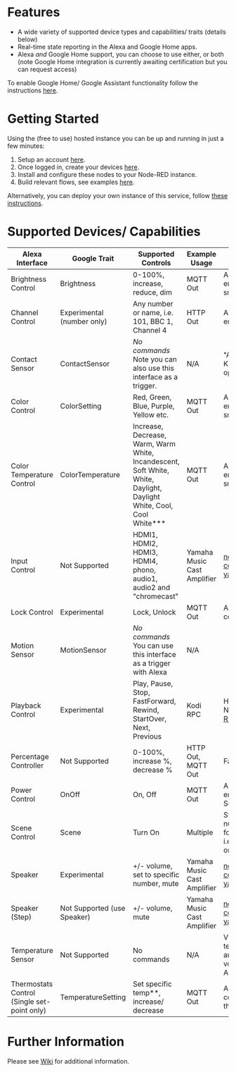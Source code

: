 # Features

- A wide variety of supported device types and capabilities/ traits (details below)
- Real-time state reporting in the Alexa and Google Home apps.
- Alexa _and_ Google Home support, you can choose to use either, or both (note Google Home integration is currently awaiting certification but you can request access)

To enable Google Home/ Google Assistant functionality follow the instructions [here](https://github.com/coldfire84/node-red-alexa-home-skill-v3-web/wiki/Use-the-Hosted-Instance#google-assistant).

# Getting Started

Using the (free to use) hosted instance you can be up and running in just a few minutes:

1. Setup an account [here](https://red.cb-net.co.uk).
2. Once logged in, create your devices [here](https://red.cb-net.co.uk/devices).
3. Install and configure these nodes to your Node-RED instance.
4. Build relevant flows, see examples [here](https://red.cb-net.co.uk/docs).

Alternatively, you can deploy your own instance of this service, follow [these instructions](https://github.com/coldfire84/node-red-alexa-home-skill-v3-web/wiki/Deploy-Your-Own).

# Supported Devices/ Capabilities

| Alexa Interface                             | Google Trait                | Supported Controls                                                                                                      | Example Usage               | Useful Links                                                                              |
| ------------------------------------------- | --------------------------- | ----------------------------------------------------------------------------------------------------------------------- | --------------------------- | ----------------------------------------------------------------------------------------- |
| Brightness Control                          | Brightness                  | 0-100%, increase, reduce, dim                                                                                           | MQTT Out                    | Any MQTT-enabled bulb/ smart light                                                        |
| Channel Control                             | Experimental (number only)  | Any number or name, i.e. 101, BBC 1, Channel 4                                                                          | HTTP Out                    | Any HTTP-enabled endpoint                                                                 |
| Contact Sensor                              | ContactSensor               | _No commands_ Note you can also use this interface as a trigger.                                                        | N/A                         | "Alexa, is the Kitchen window open?"                                                      |
| Color Control                               | ColorSetting                | Red, Green, Blue, Purple, Yellow etc.                                                                                   | MQTT Out                    | Any MQTT-enabled bulb/ smart light                                                        |
| Color Temperature Control                   | ColorTemperature            | Increase, Decrease, Warm, Warm White, Incandescent, Soft White, White, Daylight, Daylight White, Cool, Cool White\*\*\* | MQTT Out                    | Any MQTT-enabled bulb/ smart light                                                        |
| Input Control                               | Not Supported               | HDMI1, HDMI2, HDMI3, HDMI4, phono, audio1, audio2 and "chromecast"                                                      | Yamaha Music Cast Amplifier | [node-red-contrib-avr-yamaha](https://flows.nodered.org/node/node-red-contrib-avr-yamaha) |
| Lock Control                                | Experimental                | Lock, Unlock                                                                                                            | MQTT Out                    | Any MQTT connected Lock                                                                   |
| Motion Sensor                               | MotionSensor                | _No commands_ You can use this interface as a trigger with Alexa                                                        | N/A                         |                                                                                           |
| Playback Control                            | Experimental                | Play, Pause, Stop, FastForward, Rewind, StartOver, Next, Previous                                                       | Kodi RPC                    | Http Response Node with [Kodi RPC Commands](https://kodi.wiki/view/JSON-RPC_API/Examples) |
| Percentage Controller                       | Not Supported               | 0-100%, increase %, decrease %                                                                                          | HTTP Out, MQTT Out          | Fans, AC Unit                                                                             |
| Power Control                               | OnOff                       | On, Off                                                                                                                 | MQTT Out                    | Any MQTT-enabled switch, Socket etc                                                       |
| Scene Control                               | Scene                       | Turn On                                                                                                                 | Multiple                    | String together a number of nodes for your scene, i.e. lighting, TV on, ACR on            |
| Speaker                                     | Experimental                | +/- volume, set to specific number, mute                                                                                | Yamaha Music Cast Amplifier | [node-red-contrib-avr-yamaha](https://flows.nodered.org/node/node-red-contrib-avr-yamaha) |
| Speaker (Step)                              | Not Supported (use Speaker) | +/- volume, mute                                                                                                        | Yamaha Music Cast Amplifier | [node-red-contrib-avr-yamaha](https://flows.nodered.org/node/node-red-contrib-avr-yamaha) |
| Temperature Sensor                          | Not Supported               | No commands                                                                                                             | N/A                         | View/ query temperature in any room by voice or Alexa App                                 |
| Thermostats Control (Single set-point only) | TemperatureSetting          | Set specific temp\*\*, increase/ decrease                                                                               | MQTT Out                    | Any MQTT connected thermostat/HVAC                                                        |

# Further Information

Please see [Wiki](https://github.com/coldfire84/node-red-alexa-home-skill-v3-web/wiki) for additional information.
